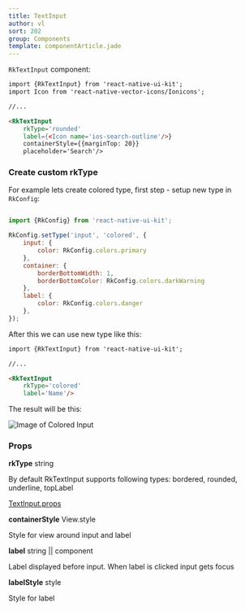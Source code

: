 ```yaml
---
title: TextInput
author: vl
sort: 202
group: Components
template: componentArticle.jade
---
```


<div class="component" image="input.gif"></div>

`RkTextInput` component:

```html
import {RkTextInput} from 'react-native-ui-kit';
import Icon from 'react-native-vector-icons/Ionicons';

//... 

<RkTextInput 
    rkType='rounded' 
    label={<Icon name='ios-search-outline'/>} 
    containerStyle={{marginTop: 20}}
    placeholder='Search'/>

```

### Create custom rkType

For example lets create colored type, first step - setup new type in  `RkConfig`:

```javascript

import {RkConfig} from 'react-native-ui-kit';

RkConfig.setType('input', 'colored', {
    input: {
        color: RkConfig.colors.primary
    },
    container: {
        borderBottomWidth: 1,
        borderBottomColor: RkConfig.colors.darkWarning
    },
    label: {
        color: RkConfig.colors.danger
    },
});


```

After this we can use new type like this: 

```html
import {RkTextInput} from 'react-native-ui-kit';

//... 

<RkTextInput 
    rkType='colored' 
    label='Name'/>

```

The result will be this:

![Image of Colored Input](/images/components/coloredInput.png)

### Props

<div class="doc-prop">
    <p><strong>rkType</strong> string</p>
    <p>By default RkTextInput supports following types: bordered, rounded, underline, topLabel</p>
</div>

<div class="doc-prop">
    <p><a href="https://facebook.github.io/react-native/docs/textinput.html#props" target="_blank">TextInput.props</a></p>
</div>

<div class="doc-prop">
    <p><strong>containerStyle</strong> View.style</p>
    <p>Style for view around input and label</p>
</div>

<div class="doc-prop">
    <p><strong>label</strong> string || component</p>
    <p>Label displayed before input. When label is clicked input gets focus</p>
</div>

<div class="doc-prop">
    <p><strong>labelStyle</strong> style</p>
    <p>Style for label</p>
</div>